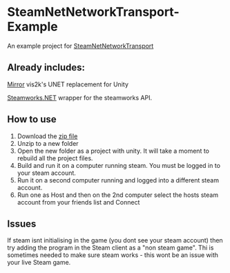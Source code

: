 # SteamNetNetworkTransport-Example
An example project for [SteamNetNetworkTransport](https://github.com/FizzCube/SteamNetNetworkTransport)

## Already includes:
[Mirror](https://github.com/vis2k/Mirror) vis2k's UNET replacement for Unity

[Steamworks.NET](https://github.com/rlabrecque/Steamworks.NET) wrapper for the steamworks API.

## How to use
1. Download the [zip file](https://github.com/FizzCube/SteamNetNetworkTransport-Example/archive/master.zip)
2. Unzip to a new folder
3. Open the new folder as a project with unity. It will take a moment to rebuild all the project files.
4. Build and run it on a computer running steam. You must be logged in to your steam account.
5. Run it on a second computer running and logged into a different steam account.
6. Run one as Host and then on the 2nd computer select the hosts steam account from your friends list and Connect

## Issues
If steam isnt initialising in the game (you dont see your steam account) then try adding the program in the Steam client as a "non steam game". Thi is sometimes needed to make sure steam works - this wont be an issue with your live Steam game.
